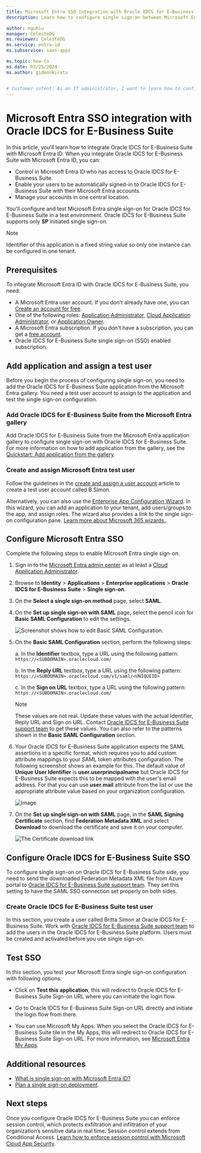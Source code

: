 ```yaml
---
title: Microsoft Entra SSO integration with Oracle IDCS for E-Business Suite
description: Learn how to configure single sign-on between Microsoft Entra ID and Oracle IDCS for E-Business Suite.

author: nguhiu
manager: CelesteDG
ms.reviewer: CelesteDG
ms.service: entra-id
ms.subservice: saas-apps

ms.topic: how-to
ms.date: 03/25/2024
ms.author: gideonkiratu


# Customer intent: As an IT administrator, I want to learn how to configure single sign-on between Microsoft Entra ID and Oracle IDCS for E-Business Suite so that I can control who has access to Oracle IDCS for E-Business Suite, enable automatic sign-in with Microsoft Entra accounts, and manage my accounts in one central location.
---
```


# Microsoft Entra SSO integration with Oracle IDCS for E-Business Suite

In this article, you'll learn how to integrate Oracle IDCS for E-Business Suite with Microsoft Entra ID. When you integrate Oracle IDCS for E-Business Suite with Microsoft Entra ID, you can:

* Control in Microsoft Entra ID who has access to Oracle IDCS for E-Business Suite.
* Enable your users to be automatically signed-in to Oracle IDCS for E-Business Suite with their Microsoft Entra accounts.
* Manage your accounts in one central location.

You'll configure and test Microsoft Entra single sign-on for Oracle IDCS for E-Business Suite in a test environment. Oracle IDCS for E-Business Suite supports only **SP** initiated single sign-on.

> [!NOTE]
> Identifier of this application is a fixed string value so only one instance can be configured in one tenant.

## Prerequisites

To integrate Microsoft Entra ID with Oracle IDCS for E-Business Suite, you need:

* A Microsoft Entra user account. If you don't already have one, you can [Create an account for free](https://azure.microsoft.com/free/?WT.mc_id=A261C142F).
* One of the following roles: [Application Administrator](/entra/identity/role-based-access-control/permissions-reference#application-administrator), [Cloud Application Administrator](/entra/identity/role-based-access-control/permissions-reference#cloud-application-administrator), or [Application Owner](/entra/fundamentals/users-default-permissions#owned-enterprise-applications).
* A Microsoft Entra subscription. If you don't have a subscription, you can get a [free account](https://azure.microsoft.com/free/).
* Oracle IDCS for E-Business Suite single sign-on (SSO) enabled subscription.

## Add application and assign a test user

Before you begin the process of configuring single sign-on, you need to add the Oracle IDCS for E-Business Suite application from the Microsoft Entra gallery. You need a test user account to assign to the application and test the single sign-on configuration.

<a name='add-oracle-idcs-for-e-business-suite-from-the-azure-ad-gallery'></a>

### Add Oracle IDCS for E-Business Suite from the Microsoft Entra gallery

Add Oracle IDCS for E-Business Suite from the Microsoft Entra application gallery to configure single sign-on with Oracle IDCS for E-Business Suite. For more information on how to add application from the gallery, see the [Quickstart: Add application from the gallery](~/identity/enterprise-apps/add-application-portal.md).

<a name='create-and-assign-azure-ad-test-user'></a>

### Create and assign Microsoft Entra test user

Follow the guidelines in the [create and assign a user account](~/identity/enterprise-apps/add-application-portal-assign-users.md) article to create a test user account called B.Simon.

Alternatively, you can also use the [Enterprise App Configuration Wizard](https://portal.office.com/AdminPortal/home?Q=Docs#/azureadappintegration). In this wizard, you can add an application to your tenant, add users/groups to the app, and assign roles. The wizard also provides a link to the single sign-on configuration pane. [Learn more about Microsoft 365 wizards.](/microsoft-365/admin/misc/azure-ad-setup-guides). 

<a name='configure-azure-ad-sso'></a>

## Configure Microsoft Entra SSO

Complete the following steps to enable Microsoft Entra single sign-on.

1. Sign in to the [Microsoft Entra admin center](https://entra.microsoft.com) as at least a [Cloud Application Administrator](~/identity/role-based-access-control/permissions-reference.md#cloud-application-administrator).
1. Browse to **Identity** > **Applications** > **Enterprise applications** > **Oracle IDCS for E-Business Suite** > **Single sign-on**.
1. On the **Select a single sign-on method** page, select **SAML**.
1. On the **Set up single sign-on with SAML** page, select the pencil icon for **Basic SAML Configuration** to edit the settings.

   ![Screenshot shows how to edit Basic SAML Configuration.](common/edit-urls.png "Basic Configuration")

1. On the **Basic SAML Configuration** section, perform the following steps:

    a. In the **Identifier** textbox, type a URL using the following pattern: ` https://<SUBDOMAIN>.oraclecloud.com/`

    b. In the **Reply URL** textbox, type a URL using the following pattern: `https://<SUBDOMAIN>.oraclecloud.com/v1/saml/<UNIQUEID>`

    c. In the **Sign on URL** textbox, type a URL using the following pattern:
    ` https://<SUBDOMAIN>.oraclecloud.com/`
    
    >[!NOTE]
    > These values are not real. Update these values with the actual Identifier, Reply URL and Sign on URL. Contact [Oracle IDCS for E-Business Suite support team](https://www.oracle.com/support/advanced-customer-services/) to get these values. You can also refer to the patterns shown in the **Basic SAML Configuration** section.

1. Your Oracle IDCS for E-Business Suite application expects the SAML assertions in a specific format, which requires you to add custom attribute mappings to your SAML token attributes configuration. The following screenshot shows an example for this. The default value of **Unique User Identifier** is **user.userprincipalname** but Oracle IDCS for E-Business Suite expects this to be mapped with the user's email address. For that you can use **user.mail** attribute from the list or use the appropriate attribute value based on your organization configuration.

	![image](common/default-attributes.png)

1. On the **Set up single sign-on with SAML** page, in the **SAML Signing Certificate** section,  find **Federation Metadata XML** and select **Download** to download the certificate and save it on your computer.

	![The Certificate download link](common/metadataxml.png)

## Configure Oracle IDCS for E-Business Suite SSO

To configure single sign-on on Oracle IDCS for E-Business Suite side, you need to send the downloaded Federation Metadata XML file from Azure portal to [Oracle IDCS for E-Business Suite support team](https://www.oracle.com/support/advanced-customer-services/). They set this setting to have the SAML SSO connection set properly on both sides.

### Create Oracle IDCS for E-Business Suite test user

In this section, you create a user called Britta Simon at Oracle IDCS for E-Business Suite. Work with [Oracle IDCS for E-Business Suite support team](https://www.oracle.com/support/advanced-customer-services/) to add the users in the Oracle IDCS for E-Business Suite platform. Users must be created and activated before you use single sign-on.

## Test SSO 

In this section, you test your Microsoft Entra single sign-on configuration with following options. 

* Click on **Test this application**, this will redirect to Oracle IDCS for E-Business Suite Sign-on URL where you can initiate the login flow. 

* Go to Oracle IDCS for E-Business Suite Sign-on URL directly and initiate the login flow from there.

* You can use Microsoft My Apps. When you select the Oracle IDCS for E-Business Suite tile in the My Apps, this will redirect to Oracle IDCS for E-Business Suite Sign-on URL. For more information, see [Microsoft Entra My Apps](/azure/active-directory/manage-apps/end-user-experiences#azure-ad-my-apps).

## Additional resources

* [What is single sign-on with Microsoft Entra ID?](~/identity/enterprise-apps/what-is-single-sign-on.md)
* [Plan a single sign-on deployment](~/identity/enterprise-apps/plan-sso-deployment.md).

## Next steps

Once you configure Oracle IDCS for E-Business Suite you can enforce session control, which protects exfiltration and infiltration of your organization’s sensitive data in real time. Session control extends from Conditional Access. [Learn how to enforce session control with Microsoft Cloud App Security](/cloud-app-security/proxy-deployment-aad).

